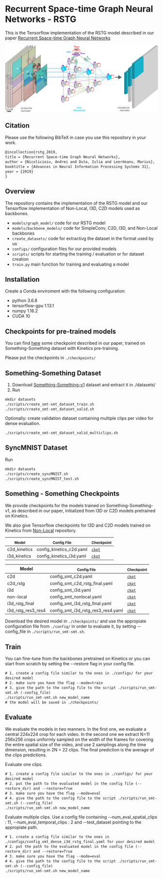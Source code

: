 
# Recurrent Space-time Graph Neural Networks - RSTG 

This is the Tensorflow implementation of the RSTG model described in our paper [Recurrent Space-time Graph Neural Networks](https://arxiv.org/abs/1904.05582)

<div align="center">
  <img src="images/RSTG_model.png" width="700px" />
</div>


## Citation
Please use the following BibTeX in case you use this repository in your work.
```
@incollection{rstg_2019,
title = {Recurrent Space-time Graph Neural Networks},
author = {Nicolicioiu, Andrei and Duta, Iulia and Leordeanu, Marius},
booktitle = {Advances in Neural Information Processing Systems 31},
year = {2019}
}
```
## Overview

The repository contains the implementation of the RSTG model and our Tensorflow implementation of Non-Local, I3D, C2D models used as backbones. 

 - `models/graph_model/` code for our RSTG model
 - `models/backbone_models/` code for SimpleConv, C2D, I3D, and Non-Local backbones
 - `create_datasets/` code for extractivg the dataset in the format used by us
 - `configs/` configuration files for our provided models
 - `scripts/` scripts for starting the training / evaluation or for dataset creation
 - `train.py` main function for training and evaluating a model 
 

## Installation
Create a Conda enviroment with the following configuration:
 - python                    3.6.8
 - tensorflow-gpu            1.13.1
 - numpy                     1.16.2
 - CUDA                      10

## Checkpoints for pre-trained models

You can find [here](https://drive.google.com/drive/folders/16sWXp4P7wqubFL7BcUyMExhsKPywk9Ol?usp=sharing) some checkpoint described in our paper, trained on Something-Something dataset with Kinetics pre-training.

Please put the checkpoints in `./checkpoints/`


## Something-Something Dataset

1. Download [Something-Something-v1](https://20bn.com/datasets/something-something/v1) dataset and extract it in ./datasets/
2. Run

```Shell
mkdir datasets
./scripts/create_smt-smt_dataset_train.sh
./scripts/create_smt-smt_dataset_valid.sh
```
Optionally: create validation dataset containing multiple clips per video for dense evaluation.

```Shell
./scripts/create_smt-smt_dataset_valid_multiclips.sh
```

## SyncMNIST Dataset
Run

```Shell
mkdir datasets
./scripts/create_syncMNIST.sh
./scripts/create_syncMNIST_test.sh
```
 
## Something - Something Checkpoints

We provide checkpoints for the models trained on Something-Something-v1, as described in our paper, initialized from I3D or C2D models pretrained on Kinetics.

We also give Tensorflow checkpoints for I3D and C2D models trained on Kinetics from [Non-Local](https://github.com/facebookresearch/video-nonlocal-net/blob/master/README.md) repository.


| <sub>Model</sub> | <sub>Config File</sub> | <sub>Checkpoint</sub> | 
| ------------- | ------------- | ------------- |
| c2d_kinetics | config_kinetics_c2d.yaml | [`ckpt`](https://drive.google.com/open?id=1Fx61I_tNLpSjR88cKHToHbLss8FVdGqW) |
| i3d_kinetics | config_kinetics_i3d.yaml | [`ckpt`](https://drive.google.com/open?id=1C9ri6QDhoSQwXMMxe-TDbkKAhz1iJ-nB) |



| Model| <sub>Config File</sub> | <sub>Checkpoint</sub> | 
| ------------- | ------------- | ------------- |
| c2d | config_smt_c2d.yaml | [`ckpt`](https://drive.google.com/open?id=1-0S41Su4Z3ocPHqIj9n7zWeR0MROC5lh)|
| c2d_rstg | config_smt_c2d_rstg_final.yaml | [`ckpt`](https://drive.google.com/open?id=1pXpo-pRetPP0iO-_vFg8IJ2aR2QY-D-m)|
| i3d | config_smt_i3d.yaml | [`ckpt`](https://drive.google.com/open?id=1b4J1it-fq3gz5V0QB41zRhYD4hBLJnvY)|
| non-local</sub> | config_smt_nonlocal.yaml | [`ckpt`](https://drive.google.com/open?id=1UgpBLj_R2AlLcZk3MNmkCSXMV5JaP9Cz)|
| i3d_rstg_final | config_smt_i3d_rstg_final.yaml | [`ckpt`](https://drive.google.com/open?id=1c5u0x10T-LZB1_FCRAvRk5n7lFxCzRh0)|
| i3d_rstg_res3_res4 | config_smt_i3d_rstg_res3_res4.yaml | [`ckpt`](https://drive.google.com/open?id=1bTSTrZNcMeskDv8kQ1eclKnab7tZUw_z)|

Download the desired model in `./checkpoints/` and use the appropiate configuration file from `./config/` in order to evaluate it, by setting --config_file in `./scripts/run_smt-smt.sh`.

## Train

You can fine-tune from the backbones pretrained on Kinetics or you can start from scratch by setting the --restore flag in your config file.

```Shell
# 1. create a config file similar to the ones in ./configs/ for your desired model
# 2. make sure you have the flag --mode=train
# 3. give the path to the config file to the script ./scripts/run_smt-smt.sh (-config_file)
./scripts/run_smt-smt.sh new_model_name
# the model will be saved in ./checkpoints/
```

## Evaluate

We evaluate the models in two manners. In the first one, we evaluate a central 224x224 crop for each video. In the second one we extract N=11 256x256 crops uniformly sampled on the width of the frames for covering the entire spatial size of the video, and use 2 samplings along the time dimension, resulting in 2N = 22 clips. The final prediction is the average of the clips predictions.

Evaluate one clips.
```Shell
# 1. create a config file similar to the ones in ./configs/ for your desired model
# 2. put the path to the evaluated model in the config file (--restore_dir) and --restore=True
# 3. make sure you have the flag --mode=eval
# 4. give the path to the config file to the script ./scripts/run_smt-smt.sh (--config_file)
./scripts/run_smt-smt.sh new_model_name
```

Evaluate multiple clips. 
Use a config file containing --num_eval_spatial_clips :  11, --num_eval_temporal_clips :  2 and --test_dataset pointing to the appropiate path.

```Shell
# 1. create a config file similar to the ones in ./configs/config_smt_dense_i3d_rstg_final.yaml for your desired model
# 2. put the path to the evaluated model in the config file (--restore_dir) and --restore=True
# 3. make sure you have the flag --mode=eval
# 4. give the path to the config file to the script ./scripts/run_smt-smt.sh (--config_file)
./scripts/run_smt-smt.sh new_model_name
```
